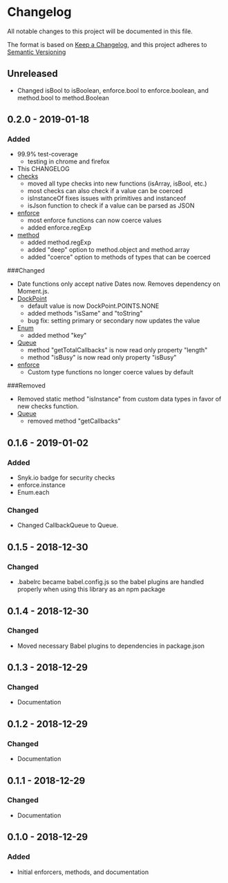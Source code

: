 # Changelog
All notable changes to this project will be documented in this file.

The format is based on [Keep a Changelog](https://keepachangelog.com/en/1.0.0/),
and this project adheres to [Semantic Versioning](https://semver.org/spec/v2.0.0.html)

## Unreleased
- Changed isBool to isBoolean, enforce.bool to enforce.boolean, and method.bool to method.Boolean

## 0.2.0 - 2019-01-18
### Added
- 99.9% test-coverage
  - testing in chrome and firefox
- This CHANGELOG
- [checks](docs/checks.md)
  - moved all type checks into new functions (isArray, isBool, etc.)
  - most checks can also check if a value can be coerced
  - isInstanceOf fixes issues with primitives and instanceof
  - isJson function to check if a value can be parsed as JSON
- [enforce](docs/enforce.md)
  - most enforce functions can now coerce values
  - added enforce.regExp
- [method](docs/method.md)
  - added method.regExp
  - added "deep" option to method.object and method.array
  - added "coerce" option to methods of types that can be coerced

###Changed
- Date functions only accept native Dates now. Removes dependency on Moment.js. 
- [DockPoint](docs/DockPoint.md)
  - default value is now DockPoint.POINTS.NONE
  - added methods "isSame" and "toString"
  - bug fix: setting primary or secondary now updates the value
- [Enum](docs/Enum.md)
  - added method "key"
- [Queue](docs/Queue.md)
  - method "getTotalCallbacks" is now read only property "length"
  - method "isBusy" is now read only property "isBusy"
- [enforce](docs/enforce.md)
  - Custom type functions no longer coerce values by default
  
###Removed
- Removed static method "isInstance" from custom data types in favor of new checks function.
- [Queue](docs/Queue.md)
  - removed method "getCallbacks"

## 0.1.6 - 2019-01-02
### Added
- Snyk.io badge for security checks 
- enforce.instance
- Enum.each

### Changed
- Changed CallbackQueue to Queue.

## 0.1.5 - 2018-12-30
### Changed
- .babelrc became babel.config.js so the babel plugins are handled properly when using this library as an npm package

## 0.1.4 - 2018-12-30
### Changed
- Moved necessary Babel plugins to dependencies in package.json

## 0.1.3 - 2018-12-29
### Changed
- Documentation

## 0.1.2 - 2018-12-29
### Changed
- Documentation

## 0.1.1 - 2018-12-29
### Changed
- Documentation

## 0.1.0 - 2018-12-29
### Added
- Initial enforcers, methods, and documentation
